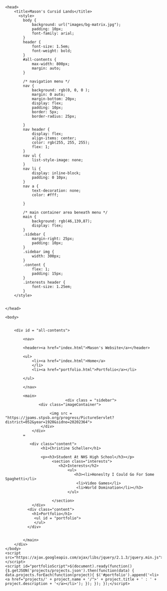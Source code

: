 
<!DOCTYPE html>

<html>
    
    <head>
        <title>Mason's Cursid Lands</title>
          <style>
            body {
                background: url("images/bg-matrix.jpg");
                padding: 10px;
                font-family: arial;
            }
            header {
                font-size: 1.5em;
                font-weight: bold;
            }
            #all-contents {
                max-width: 800px;
                margin: auto;
            }
    
            /* navigation menu */
            nav {
                background: rgb(0, 0, 0 );
                margin: 0 auto;
                margin-bottom: 20px;
                display: flex;
                padding: 10px;
                border: 5px;
                border-radius: 25px;
                
            }
            nav header {
                display: flex;
                align-items: center;
                color: rgb(255, 255, 255);
                flex: 1;
            }
            nav ul {
                list-style-image: none;
            }
            nav li {
                display: inline-block;
                padding: 0 10px;
            }
            nav a {
                text-decoration: none;
                color: #fff;
                
            }
    
            /* main container area beneath menu */
            main {
                background: rgb(46,139,87);
                display: flex;
            }
            .sidebar {
                margin-right: 25px;
                padding: 10px;
            }
            .sidebar img {
                width: 300px;
            }
            .content {
                flex: 1;
                padding: 15px;
            }
            .interests header {
                font-size: 1.25em;
            }
        </style>
        
        
    </head>
    
    <body>
        
        
        <div id = "all-contents">
            
            <nav>
            
            <header><a href="index.html">Mason's Website</a></header>
            
            <ul>
                <li><a href="index.html">Home</a>
                </li>
                <li><a href="portfolio.html">Portfolio</a></li>
              
            </ul>
            
            </nav>
            
            <main>
                               <div class = "sidebar"> 
                   <div class="imageContainer">
                   
                        <img src = "https://jpams.stpsb.org/progress/PictureServlet?district=052&year=1920&sidno=20202364">
                    </div>
                </div>
            =
                
               <div class="content">
                    <h1>Christine Scheller</h1>
                        
                    <p><h3>Student At NHS High School</h3></p>
                         <section class="interests">
                            <h2>Interests</h2>
                                <ul>
                                   <h3><li>Honeslty I Could Go For Some Spaghetti</li>
                                    <li>Video Games</li>
                                    <li>World Domination</li></h3>
                                </ul>
                               
                         </section>
                </div>
              <div class="content">
                <h1>Portfolio</h1>  
                 <ul id = "portfolio">
                 </ul>
              </div>
              
              
            </main>
        </div>
    </body>
    <script src="https://ajax.googleapis.com/ajax/libs/jquery/2.1.3/jquery.min.js"></script>
    <script id="portfolioScript">$(document).ready(function() {$.getJSON('projects/projects.json').then(function(data) { data.projects.forEach(function(project){ $('#portfolio').append('<li><a href="projects/' + project.name + '/">' + project.title + ' : ' + project.description + '</a></li>'); }); }); });</script>

</html> 
